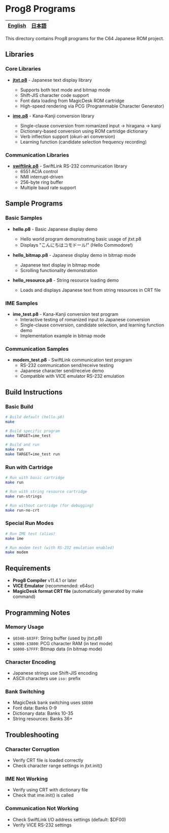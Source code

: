 # Prog8 Programs

| [English](README-en.md) | [日本語](README.md) |
|---------------------------|------------------------|

This directory contains Prog8 programs for the C64 Japanese ROM project.

## Libraries

### Core Libraries
- **[jtxt.p8](src/jtxt.md)** - Japanese text display library
  - Supports both text mode and bitmap mode
  - Shift-JIS character code support
  - Font data loading from MagicDesk ROM cartridge
  - High-speed rendering via PCG (Programmable Character Generator)

- **[ime.p8](src/ime.md)** - Kana-Kanji conversion library  
  - Single-clause conversion from romanized input → hiragana → kanji
  - Dictionary-based conversion using ROM cartridge dictionary
  - Verb inflection support (okuri-ari conversion)
  - Learning function (candidate selection frequency recording)

### Communication Libraries
- **[swiftlink.p8](src/swiftlink.md)** - SwiftLink RS-232 communication library
  - 6551 ACIA control
  - NMI interrupt-driven
  - 256-byte ring buffer
  - Multiple baud rate support

## Sample Programs

### Basic Samples
- **hello.p8** - Basic Japanese display demo
  - Hello world program demonstrating basic usage of jtxt.p8
  - Displays "こんにちはコモドール!" (Hello Commodore!)

- **hello_bitmap.p8** - Japanese display demo in bitmap mode
  - Japanese text display in bitmap mode
  - Scrolling functionality demonstration

- **hello_resource.p8** - String resource loading demo
  - Loads and displays Japanese text from string resources in CRT file

### IME Samples
- **ime_test.p8** - Kana-Kanji conversion test program
  - Interactive testing of romanized input to Japanese conversion
  - Single-clause conversion, candidate selection, and learning function demo
  - Implementation example in bitmap mode

### Communication Samples
- **modem_test.p8** - SwiftLink communication test program  
  - RS-232 communication send/receive testing
  - Japanese character send/receive demo
  - Compatible with VICE emulator RS-232 emulation

## Build Instructions

### Basic Build
```bash
# Build default (hello.p8)
make

# Build specific program
make TARGET=ime_test

# Build and run
make run
make TARGET=ime_test run
```

### Run with Cartridge
```bash
# Run with basic cartridge
make run

# Run with string resource cartridge  
make run-strings

# Run without cartridge (for debugging)
make run-no-crt
```

### Special Run Modes
```bash
# Run IME test (alias)
make ime

# Run modem test (with RS-232 emulation enabled)
make modem
```

## Requirements

- **Prog8 Compiler** v11.4.1 or later
- **VICE Emulator** (recommended: x64sc)
- **MagicDesk format CRT file** (automatically generated by make command)

## Programming Notes

### Memory Usage
- `$0340-$03FF`: String buffer (used by jtxt.p8)
- `$3000-$3800`: PCG character RAM (in text mode)
- `$6000-$7FFF`: Bitmap data (in bitmap mode)

### Character Encoding
- Japanese strings use Shift-JIS encoding
- ASCII characters use `iso:` prefix

### Bank Switching
- MagicDesk bank switching uses `$DE00`
- Font data: Banks 0-9
- Dictionary data: Banks 10-35
- String resources: Banks 36+

## Troubleshooting

### Character Corruption
- Verify CRT file is loaded correctly
- Check character range settings in jtxt.init()

### IME Not Working
- Verify using CRT with dictionary file
- Check that ime.init() is called

### Communication Not Working
- Check SwiftLink I/O address settings (default: $DF00)
- Verify VICE RS-232 settings
